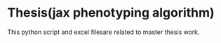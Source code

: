 # Thesis(jax phenotyping algorithm)
This python script and excel filesare related to master thesis work. 
